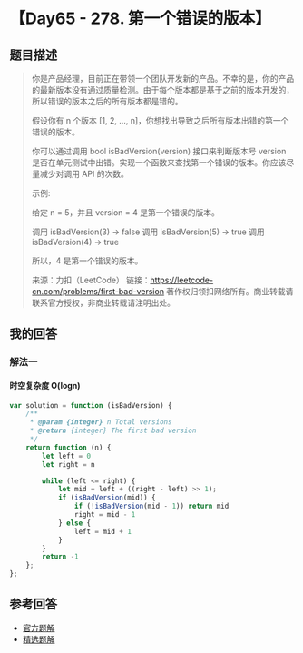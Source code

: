 # 【Day65 - 278. 第一个错误的版本】

## 题目描述

> 你是产品经理，目前正在带领一个团队开发新的产品。不幸的是，你的产品的最新版本没有通过质量检测。由于每个版本都是基于之前的版本开发的，所以错误的版本之后的所有版本都是错的。
>
> 假设你有 n 个版本 [1, 2, ..., n]，你想找出导致之后所有版本出错的第一个错误的版本。
>
> 你可以通过调用 bool isBadVersion(version) 接口来判断版本号 version 是否在单元测试中出错。实现一个函数来查找第一个错误的版本。你应该尽量减少对调用 API 的次数。
>
> 示例:
>
> 给定 n = 5，并且 version = 4 是第一个错误的版本。
>
> 调用 isBadVersion(3) -> false
> 调用 isBadVersion(5) -> true
> 调用 isBadVersion(4) -> true
>
> 所以，4 是第一个错误的版本。
>
> 来源：力扣（LeetCode）
> 链接：https://leetcode-cn.com/problems/first-bad-version
> 著作权归领扣网络所有。商业转载请联系官方授权，非商业转载请注明出处。

## 我的回答

### 解法一

#### 时空复杂度 O(logn)

```JavaScript
var solution = function (isBadVersion) {
    /**
     * @param {integer} n Total versions
     * @return {integer} The first bad version
     */
    return function (n) {
        let left = 0
        let right = n

        while (left <= right) {
            let mid = left + ((right - left) >> 1);
            if (isBadVersion(mid)) {
                if (!isBadVersion(mid - 1)) return mid
                right = mid - 1
            } else {
                left = mid + 1
            }
        }
        return -1
    };
};
```

## 参考回答

- [官方题解](https://github.com/leetcode-pp/91alg-1/issues/90#issuecomment-667791333)
- [精选题解](https://github.com/leetcode-pp/91alg-1/issues/90#issuecomment-667629018)
